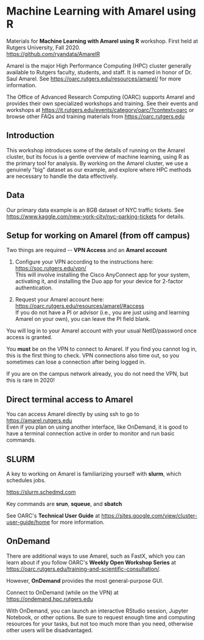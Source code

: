 # Machine Learning with Amarel using R

Materials for **Machine Learning with Amarel using R** workshop. First held at Rutgers University, Fall 2020.  
<https://github.com/ryandata/AmarelR>

Amarel is the major High Performance Computing (HPC) cluster generally available to Rutgers faculty, students, and staff.  It is named in honor of Dr. Saul Amarel.  See
<https://oarc.rutgers.edu/resources/amarel/> for more information.

The Office of Advanced Research Computing (OARC) supports Amarel and provides their own specialized workshops and training.  See their events and workshops at
<https://it.rutgers.edu/events/category/oarc/?context=oarc> or browse other FAQs and training materials from 
<https://oarc.rutgers.edu>

## Introduction

This workshop introduces some of the details of running on the Amarel cluster, but its focus is a gentle overview of machine learning, using R as the primary tool for analysis.  By working on the Amarel cluster, we use a genuinely "big" dataset as our example, and explore where HPC methods are necessary to handle the data effectively.

## Data

Our primary data example is an 8GB dataset of NYC traffic tickets.  See 
<https://www.kaggle.com/new-york-city/nyc-parking-tickets>
for details.

## Setup for working on Amarel (from off campus)

Two things are required -- **VPN Access** and an **Amarel account**

1. Configure your VPN according to the instructions here:
<https://soc.rutgers.edu/vpn/>\
This will involve installing the Cisco AnyConnect app for your system, activating it, and installing the Duo app for your device for 2-factor authentication.

2. Request your Amarel account here:
<https://oarc.rutgers.edu/resources/amarel/#access>\
If you do not have a PI or advisor (i.e., you are just using and learning Amarel on your own), you can leave the PI field blank.

You will log in to your Amarel account with your usual NetID/password once access is granted. 

You **must** be on the VPN to connect to Amarel.  If you find you cannot log in, this is the first thing to check.  VPN connections also time out, so you sometimes can lose a connection after being logged in.

If you are on the campus network already, you do not need the VPN, but this is rare in 2020!

## Direct terminal access to Amarel

You can access Amarel directly by using ssh to go to <https://amarel.rutgers.edu>\
Even if you plan on using another interface, like OnDemand, it is good to have a terminal connection active in order to monitor and run basic commands.

## SLURM

A key to working on Amarel is familiarizing yourself with **slurm**, which schedules jobs.

<https://slurm.schedmd.com>

Key commands are **srun**, **squeue**, and **sbatch**

See OARC's **Technical User Guide** at 
<https://sites.google.com/view/cluster-user-guide/home> for more information.

## OnDemand

There are additional ways to use Amarel, such as FastX, which you can learn about if you follow OARC's **Weekly Open Workshop Series** at <https://oarc.rutgers.edu/training-and-scientific-consultation/>.

However, **OnDemand** provides the most general-purpose GUI.

Connect to OnDemand (while on the VPN) at
<https://ondemand.hpc.rutgers.edu>

With OnDemand, you can launch an interactive RStudio session, Jupyter Notebook, or other options.  Be sure to request enough time and computing resources for your tasks, but not too much more than you need, otherwise other users will be disadvantaged.

